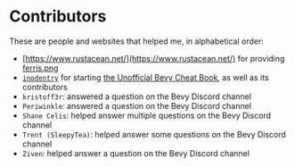 # Contributors

These are people and websites that helped me, in alphabetical order:

- [https://www.rustacean.net/](https://www.rustacean.net/) for providing [ferris.png](docs/chapters/ferris.png)
- [`inodentry`](https://github.com/inodentry) for starting [the Unofficial Bevy Cheat Book](https://github.com/bevy-cheatbook/bevy-cheatbook), as well as its contributors
- `kristoff3r`: answered a question on the Bevy Discord channel
- `Periwinkle`: answered a question on the Bevy Discord channel
- `Shane Celis`: helped answer multiple questions on the Bevy Discord channel
- `Trent (SleepyTea)`: helped answer some questions on the Bevy Discord channel
- `Ziven`: helped answer a question on the Bevy Discord channel
